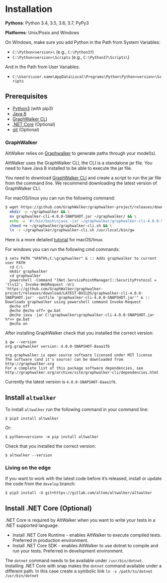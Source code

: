 # Installation

__Pythons__: Python 3.4, 3.5, 3.6, 3.7, PyPy3

__Platforms__: Unix/Posix and Windows

On Windows, make sure you add Python in the Path from System Variables:

* `C:\Python<version>\` (e.g., `C:\Python37`)
* `C:\Python<version>\Scripts` (e.g., `C:\Python37\Scripts\`)

And in the Path from User Variables:

* `C:\Users\user.name\AppData\Local\Programs\Python\Python<version>\Scripts`

## Prerequisites

* [Python3](https://www.python.org/) (with pip3)
* [Java 8](https://openjdk.java.net/)
* [GraphWalker CLI](http://graphwalker.github.io/)
* [.NET Core](https://dotnet.microsoft.com/) (Optional)
* [git](https://git-scm.com/) (Optional)

### GraphWalker

AltWalker relies on [Graphwalker](http://graphwalker.github.io/) to generate paths through your model(s).

AltWalker uses the GraphWalker CLI, the CLI is a standalone jar file. You need to have Java 8 installed to be able to execute the jar file.

You need to download [GraphWalker CLI](https://github.com/GraphWalker/graphwalker-project/releases) and create a script to run the jar file from the command line.
We recommend downloading the latest version of GraphWalker CLI.

For macOS/linux you can run the following command:

```bash
$ wget https://github.com/GraphWalker/graphwalker-project/releases/download/LATEST-BUILDS/graphwalker-cli-4.0.0-SNAPSHOT.jar && \
  mkdir -p ~/graphwalker && \
  mv graphwalker-cli-4.0.0-SNAPSHOT.jar ~/graphwalker/ && \
  echo -e '#!/bin/bash\njava -jar ~/graphwalker/graphwalker-cli-4.0.0-SNAPSHOT.jar "$@"' > ~/graphwalker/graphwalker-cli.sh && \
  chmod +x ~/graphwalker/graphwalker-cli.sh && \
  ln -s ~/graphwalker/graphwalker-cli.sh /usr/local/bin/gw
```

Here is a more detailed [tutorial](https://github.com/GraphWalker/graphwalker-project/wiki/Command-Line-Tool#creating-a-script-facilitating-command-line-handling-on-a-linux-machine) for macOS/linux.

For windows you can run the following cmd commands:

```
$ setx PATH "%PATH%;C:\graphwalker" & :: Adds graphwalker to current user PATH
  cd C:\
  mkdir graphwalker
  cd graphwalker
  powershell -Command "[Net.ServicePointManager]::SecurityProtocol = 'tls12'; Invoke-WebRequest -Uri 'https://github.com/GraphWalker/graphwalker-project/releases/download/LATEST-BUILDS/graphwalker-cli-4.0.0-SNAPSHOT.jar' -outfile 'graphwalker-cli-4.0.0-SNAPSHOT.jar'" & :: Downloads graphwalker using powershell command Invoke-Request
  @echo off
  @echo @echo off> gw.bat
  @echo java -jar C:\graphwalker\graphwalker-cli-4.0.0-SNAPSHOT.jar %*>> gw.bat
  @echo on
```

After installing GraphWalker check that you installed the correct version:

```
$ gw --version
org.graphwalker version: 4.0.0-SNAPSHOT-8aaa1f6

org.graphwalker is open source software licensed under MIT license
The software (and it's source) can be downloaded from http://graphwalker.org
For a complete list of this package software dependencies, see http://graphwalker.org/archive/site/graphwalker-cli/dependencies.html
```

Currently the latest version is `4.0.0-SNAPSHOT-8aaa1f6`.

## Install `altwalker`

To install `altwalker` run the following command in your command line:

```
$ pip3 install altwalker
```

Or:

```
$ python<version> -m pip install altwalker
```

Check that you installed the correct version:

```
$ altwalker --version
```

### Living on the edge

If you want to work with the latest code before it’s released, install or update the code from the `develop` branch:

```
$ pip3 install -U git+https://gitlab.com/altom/altwalker/altwalker
```

## Install .NET Core (Optional)

.NET Core is required by AltWalker when you want to write your tests in a .NET supported language.

* Install .NET Core Runtime - enables AltWalker to execute compiled tests. Preferred in production environment.
* Install .NET Core SDK -  enables AltWalker to use dotnet to compile and run your tests. Preferred in development environment.

The `dotnet` command needs to be available under `/usr/bin/dotnet`. Installing .NET Core with snap makes the `dotnet` command available under a different path. In this case create a symbolic link `ln -s /path/to/dotnet /usr/bin/dotnet`
